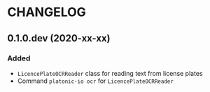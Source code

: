 # CHANGELOG


## 0.1.0.dev (2020-xx-xx)

### Added
- `LicencePlateOCRReader` class for reading text from license plates
- Command `platonic-io ocr` for `LicencePlateOCRReader`
